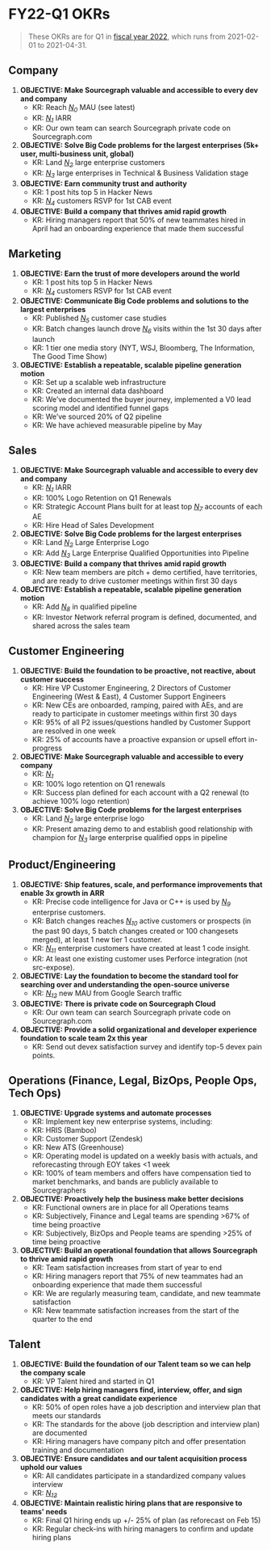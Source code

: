 # FY22-Q1 OKRs

> These OKRs are for Q1 in [fiscal year 2022](../../communication/index.md#fiscal-year), which runs from 2021-02-01 to 2021-04-31.

## Company

1. **OBJECTIVE: Make Sourcegraph valuable and accessible to every dev and company**
   - KR: Reach [_N<sub>0</sub>_][n0] MAU (see latest)
   - KR: [_N<sub>1</sub>_][n1] IARR
   - KR: Our own team can search Sourcegraph private code on Sourcegraph.com
1. **OBJECTIVE: Solve Big Code problems for the largest enterprises (5k+ user, multi-business unit, global)**
   - KR: Land [_N<sub>2</sub>_][n2] large enterprise customers
   - KR: [_N<sub>3</sub>_][n3] large enterprises in Technical & Business Validation stage
1. **OBJECTIVE: Earn community trust and authority**
   - KR: 1 post hits top 5 in Hacker News
   - KR: [_N<sub>4</sub>_][n4] customers RSVP for 1st CAB event
1. **OBJECTIVE: Build a company that thrives amid rapid growth**
   - KR: Hiring managers report that 50% of new teammates hired in April had an onboarding experience that made them successful

## Marketing

1. **OBJECTIVE: Earn the trust of more developers around the world**
   - KR: 1 post hits top 5 in Hacker News
   - KR: [_N<sub>4</sub>_][n4] customers RSVP for 1st CAB event
1. **OBJECTIVE: Communicate Big Code problems and solutions to the largest enterprises**
   - KR: Published [_N<sub>5</sub>_][n5] customer case studies
   - KR: Batch changes launch drove [_N<sub>6</sub>_][n6] visits within the 1st 30 days after launch
   - KR: 1 tier one media story (NYT, WSJ, Bloomberg, The Information, The Good Time Show)
1. **OBJECTIVE: Establish a repeatable, scalable pipeline generation motion**
   - KR: Set up a scalable web infrastructure
   - KR: Created an internal data dashboard
   - KR: We’ve documented the buyer journey, implemented a V0 lead scoring model and identified funnel gaps
   - KR: We’ve sourced 20% of Q2 pipeline
   - KR: We have achieved measurable pipeline by May

## Sales

1. **OBJECTIVE: Make Sourcegraph valuable and accessible to every dev and company**
   - KR: [_N<sub>1</sub>_][n1] IARR
   - KR: 100% Logo Retention on Q1 Renewals
   - KR: Strategic Account Plans built for at least top [_N<sub>7</sub>_][n7] accounts of each AE
   - KR: Hire Head of Sales Development
1. **OBJECTIVE: Solve Big Code problems for the largest enterprises**
   - KR: Land [_N<sub>2</sub>_][n2] Large Enterprise Logo
   - KR: Add [_N<sub>3</sub>_][n3] Large Enterprise Qualified Opportunities into Pipeline
1. **OBJECTIVE: Build a company that thrives amid rapid growth**
   - KR: New team members are pitch + demo certified, have territories, and are ready to drive customer meetings within first 30 days
1. **OBJECTIVE: Establish a repeatable, scalable pipeline generation motion**
   - KR: Add [_N<sub>8</sub>_][n8] in qualified pipeline
   - KR: Investor Network referral program is defined, documented, and shared across the sales team

## Customer Engineering

1. **OBJECTIVE: Build the foundation to be proactive, not reactive, about customer success**
   - KR: Hire VP Customer Engineering, 2 Directors of Customer Engineering (West & East), 4 Customer Support Engineers
   - KR: New CEs are onboarded, ramping, paired with AEs, and are ready to participate in customer meetings within first 30 days
   - KR: 95% of all P2 issues/questions handled by Customer Support are resolved in one week
   - KR: 25% of accounts have a proactive expansion or upsell effort in-progress
1. **OBJECTIVE: Make Sourcegraph valuable and accessible to every company**
   - KR: [_N<sub>1</sub>_][n1]
   - KR: 100% logo retention on Q1 renewals
   - KR: Success plan defined for each account with a Q2 renewal (to achieve 100% logo retention)
1. **OBJECTIVE: Solve Big Code problems for the largest enterprises**
   - KR: Land [_N<sub>2</sub>_][n2] large enterprise logo
   - KR: Present amazing demo to and establish good relationship with champion for [_N<sub>3</sub>_][n3] large enterprise qualified opps in pipeline

## Product/Engineering

1. **OBJECTIVE: Ship features, scale, and performance improvements that enable 3x growth in ARR**
   - KR: Precise code intelligence for Java or C++ is used by [_N<sub>9</sub>_][n9] enterprise customers.
   - KR: Batch changes reaches [_N<sub>10</sub>_][n10] active customers or prospects (in the past 90 days, 5 batch changes created or 100 changesets merged), at least 1 new tier 1 customer.
   - KR: [_N<sub>11</sub>_][n11] enterprise customers have created at least 1 code insight.
   - KR: At least one existing customer uses Perforce integration (not src-expose).
1. **OBJECTIVE: Lay the foundation to become the standard tool for searching over and understanding the open-source universe**
   - KR: [_N<sub>12</sub>_][n12] new MAU from Google Search traffic
1. **OBJECTIVE: There is private code on Sourcegraph Cloud**
   - KR: Our own team can search Sourcegraph private code on Sourcegraph.com
1. **OBJECTIVE: Provide a solid organizational and developer experience foundation to scale team 2x this year**
   - KR: Send out devex satisfaction survey and identify top-5 devex pain points.

## Operations (Finance, Legal, BizOps, People Ops, Tech Ops)

1. **OBJECTIVE: Upgrade systems and automate processes**
   - KR: Implement key new enterprise systems, including:
   - KR: HRIS (Bamboo)
   - KR: Customer Support (Zendesk)
   - KR: New ATS (Greenhouse)
   - KR: Operating model is updated on a weekly basis with actuals, and reforecasting through EOY takes <1 week
   - KR: 100% of team members and offers have compensation tied to market benchmarks, and bands are publicly available to Sourcegraphers
1. **OBJECTIVE: Proactively help the business make better decisions**
   - KR: Functional owners are in place for all Operations teams
   - KR: Subjectively, Finance and Legal teams are spending >67% of time being proactive
   - KR: Subjectively, BizOps and People teams are spending >25% of time being proactive
1. **OBJECTIVE: Build an operational foundation that allows Sourcegraph to thrive amid rapid growth**
   - KR: Team satisfaction increases from start of year to end
   - KR: Hiring managers report that 75% of new teammates had an onboarding experience that made them successful
   - KR: We are regularly measuring team, candidate, and new teammate satisfaction
   - KR: New teammate satisfaction increases from the start of the quarter to the end

## Talent

1. **OBJECTIVE: Build the foundation of our Talent team so we can help the company scale**
   - KR: VP Talent hired and started in Q1
1. **OBJECTIVE: Help hiring managers find, interview, offer, and sign candidates with a great candidate experience**
   - KR: 50% of open roles have a job description and interview plan that meets our standards
   - KR: The standards for the above (job description and interview plan) are documented
   - KR: Hiring managers have company pitch and offer presentation training and documentation
1. **OBJECTIVE: Ensure candidates and our talent acquisition process uphold our values**
   - KR: All candidates participate in a standardized company values interview
   - KR: [_N<sub>13</sub>_][n13]
1. **OBJECTIVE: Maintain realistic hiring plans that are responsive to teams' needs**
   - KR: Final Q1 hiring ends up +/- 25% of plan (as reforecast on Feb 15)
   - KR: Regular check-ins with hiring managers to confirm and update hiring plans

[n0]: https://docs.google.com/document/d/1CTU1f1miFDhzdQOGMicK243dokePzVGiXR5TEynLyc8/edit#bookmark=id.r468g6t11e39
[n1]: https://docs.google.com/document/d/1CTU1f1miFDhzdQOGMicK243dokePzVGiXR5TEynLyc8/edit#bookmark=id.khcooflh6b13
[n2]: https://docs.google.com/document/d/1CTU1f1miFDhzdQOGMicK243dokePzVGiXR5TEynLyc8/edit#bookmark=id.z5zhqyl9oo9j
[n3]: https://docs.google.com/document/d/1CTU1f1miFDhzdQOGMicK243dokePzVGiXR5TEynLyc8/edit#bookmark=id.pnuchemflrpb
[n4]: https://docs.google.com/document/d/1CTU1f1miFDhzdQOGMicK243dokePzVGiXR5TEynLyc8/edit#bookmark=id.3922cgwyppk
[n5]: https://docs.google.com/document/d/1CTU1f1miFDhzdQOGMicK243dokePzVGiXR5TEynLyc8/edit#bookmark=id.pnhfsri7zdtr
[n6]: https://docs.google.com/document/d/1CTU1f1miFDhzdQOGMicK243dokePzVGiXR5TEynLyc8/edit#bookmark=id.vgu08npzb0nd
[n7]: https://docs.google.com/document/d/1CTU1f1miFDhzdQOGMicK243dokePzVGiXR5TEynLyc8/edit#bookmark=id.6r35dzai7w0v
[n8]: https://docs.google.com/document/d/1CTU1f1miFDhzdQOGMicK243dokePzVGiXR5TEynLyc8/edit#bookmark=id.7ao6jl9q7v0q
[n9]: https://docs.google.com/document/d/1CTU1f1miFDhzdQOGMicK243dokePzVGiXR5TEynLyc8/edit#bookmark=id.ga7ijf87va81
[n10]: https://docs.google.com/document/d/1CTU1f1miFDhzdQOGMicK243dokePzVGiXR5TEynLyc8/edit#bookmark=id.dgahj487sg48
[n11]: https://docs.google.com/document/d/1CTU1f1miFDhzdQOGMicK243dokePzVGiXR5TEynLyc8/edit#bookmark=id.e144oz8rciuz
[n12]: https://docs.google.com/document/d/1CTU1f1miFDhzdQOGMicK243dokePzVGiXR5TEynLyc8/edit#bookmark=id.86g2z238r4ts
[n13]: https://docs.google.com/document/d/1CTU1f1miFDhzdQOGMicK243dokePzVGiXR5TEynLyc8/edit#bookmark=id.ku7mc5gqazbz
